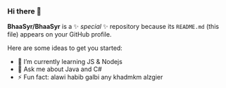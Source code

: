 ### Hi there 👋


**BhaaSyr/BhaaSyr** is a ✨ _special_ ✨ repository because its `README.md` (this file) appears on your GitHub profile.

Here are some ideas to get you started:

- 🌱 I’m currently learning JS & Nodejs
- 💬 Ask me about Java and C#
- ⚡ Fun fact: alawi habib galbi any khadmkm alzgier
